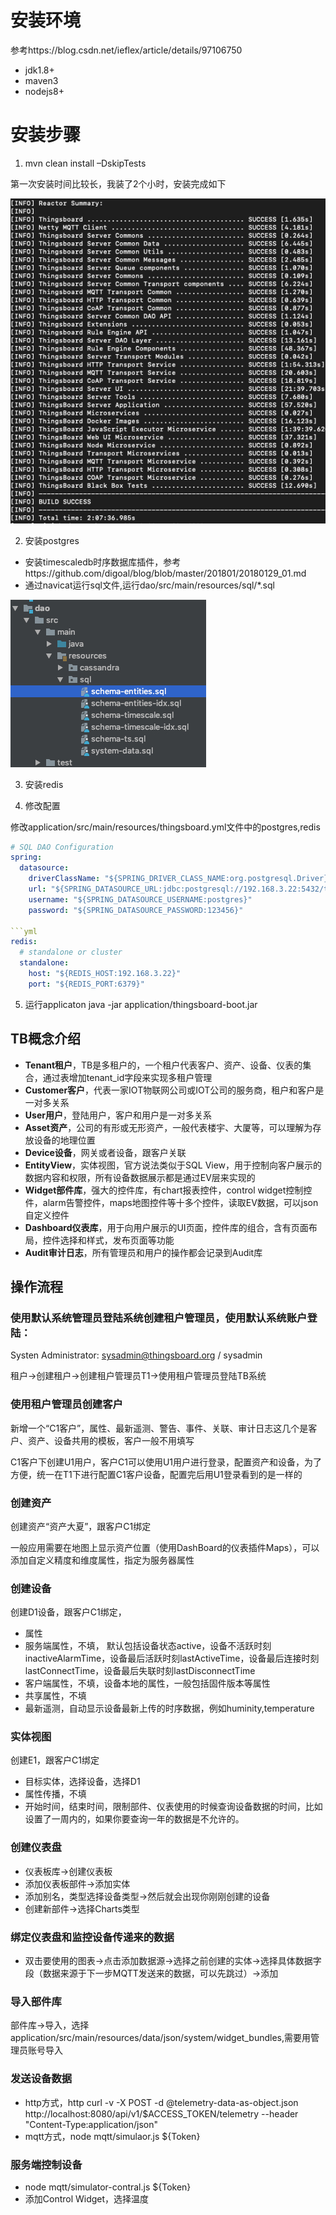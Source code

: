 # 安装环境
参考https://blog.csdn.net/ieflex/article/details/97106750

- jdk1.8+
- maven3
- nodejs8+

# 安装步骤
1. mvn clean install –DskipTests

第一次安装时间比较长，我装了2个小时，安装完成如下

![安装成功](./img/install-thingsboard-success.jpg)

2. 安装postgres
- 安装timescaledb时序数据库插件，参考https://github.com/digoal/blog/blob/master/201801/20180129_01.md
- 通过navicat运行sql文件,运行dao/src/main/resources/sql/*.sql

![install sql](./img/import_sql.jpg)

3. 安装redis

4. 修改配置

修改application/src/main/resources/thingsboard.yml文件中的postgres,redis

```yml
# SQL DAO Configuration
spring:
  datasource:
    driverClassName: "${SPRING_DRIVER_CLASS_NAME:org.postgresql.Driver}"
    url: "${SPRING_DATASOURCE_URL:jdbc:postgresql://192.168.3.22:5432/thingsboard}"
    username: "${SPRING_DATASOURCE_USERNAME:postgres}"
    password: "${SPRING_DATASOURCE_PASSWORD:123456}"

```yml
redis:
  # standalone or cluster
  standalone:
    host: "${REDIS_HOST:192.168.3.22}"
    port: "${REDIS_PORT:6379}"
```

5. 运行applicaton
java -jar application/thingsboard-boot.jar

## TB概念介绍
- **Tenant租户**，TB是多租户的，一个租户代表客户、资产、设备、仪表的集合，通过表增加tenant_id字段来实现多租户管理
- **Customer客户**，代表一家IOT物联网公司或IOT公司的服务商，租户和客户是一对多关系
- **User用户**，登陆用户，客户和用户是一对多关系
- **Asset资产**，公司的有形或无形资产，一般代表楼宇、大厦等，可以理解为存放设备的地理位置
- **Device设备**，网关或者设备，跟客户关联
- **EntityView**，实体视图，官方说法类似于SQL View，用于控制向客户展示的数据内容和权限，所有设备数据展示都是通过EV层来实现的
- **Widget部件库**，强大的控件库，有chart报表控件，control widget控制控件，alarm告警控件，maps地图控件等十多个控件，读取EV数据，可以json自定义控件
- **Dashboard仪表库**，用于向用户展示的UI页面，控件库的组合，含有页面布局，控件选择和样式，发布页面等功能
- **Audit审计日志**，所有管理员和用户的操作都会记录到Audit库


## 操作流程
### 使用默认系统管理员登陆系统创建租户管理员，使用默认系统账户登陆：

Systen Administrator: sysadmin@thingsboard.org / sysadmin

租户->创建租户->创建租户管理员T1->使用租户管理员登陆TB系统


### 使用租户管理员创建客户

新增一个“C1客户”，属性、最新遥测、警告、事件、关联、审计日志这几个是客户、资产、设备共用的模板，客户一般不用填写

C1客户下创建U1用户，客户C1可以使用U1用户进行登录，配置资产和设备，为了方便，统一在T1下进行配置C1客户设备，配置完后用U1登录看到的是一样的

### 创建资产

创建资产“资产大夏”，跟客户C1绑定

一般应用需要在地图上显示资产位置（使用DashBoard的仪表插件Maps），可以添加自定义精度和维度属性，指定为服务器属性

### 创建设备

创建D1设备，跟客户C1绑定，
- 属性
 - 服务端属性，不填， 默认包括设备状态active，设备不活跃时刻inactiveAlarmTime，设备最后活跃时刻lastActiveTime，设备最后连接时刻lastConnectTime，设备最后失联时刻lastDisconnectTime
 - 客户端属性，不填，设备本地的属性，一般包括固件版本等属性
 - 共享属性，不填
- 最新遥测，自动显示设备最新上传的时序数据，例如huminity,temperature

### 实体视图

创建E1，跟客户C1绑定
- 目标实体，选择设备，选择D1
- 属性传播，不填
- 开始时间，结束时间，限制部件、仪表使用的时候查询设备数据的时间，比如设置了一周内的，如果你要查询一年的数据是不允许的。


### 创建仪表盘
- 仪表板库->创建仪表板
- 添加仪表板部件->添加实体
- 添加别名，类型选择设备类型->然后就会出现你刚刚创建的设备
- 创建新部件->选择Charts类型

### 绑定仪表盘和监控设备传递来的数据
- 双击要使用的图表->点击添加数据源->选择之前创建的实体->选择具体数据字段（数据来源于下一步MQTT发送来的数据，可以先跳过）->添加

### 导入部件库

部件库->导入，选择application/src/main/resources/data/json/system/widget_bundles,需要用管理员账号导入 

### 发送设备数据

- http方式，http curl -v -X POST -d @telemetry-data-as-object.json http://localhost:8080/api/v1/$ACCESS_TOKEN/telemetry --header "Content-Type:application/json"
- mqtt方式，node mqtt/simulaor.js ${Token}

### 服务端控制设备
- node mqtt/simulator-contral.js ${Token}
- 添加Control Widget，选择温度

